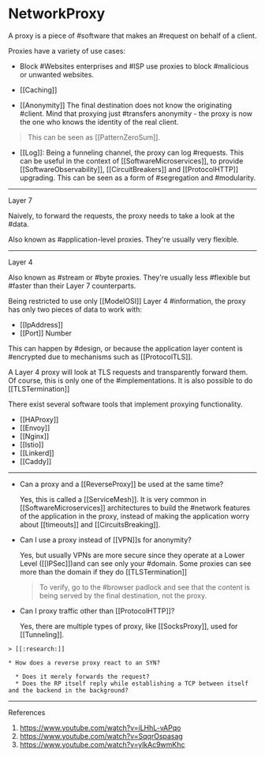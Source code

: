 # NetworkProxy

A proxy is a piece of #software that makes an #request on behalf of a client.

Proxies have a variety of use cases:

* Block #Websites
  enterprises and #ISP use proxies to block #malicious or unwanted websites.

* [[Caching]]

* [[Anonymity]]
  The final destination does not know the originating #client. Mind that proxying just #transfers anonymity - the proxy is now the one who knows the identity of the real client.

> This can be seen as [[PatternZeroSum]].

* [[Log]]:  Being a funneling channel, the proxy can log #requests. This can be useful in the context of [[SoftwareMicroservices]], to provide [[SoftwareObservability]], [[CircuitBreakers]] and [[ProtocolHTTP]] upgrading. This can be seen as a form of #segregation and #modularity.

___

Layer 7

Naively, to forward the requests, the proxy needs to take a look at the #data.

Also known as #application-level proxies. They're usually very flexible.

___

Layer 4

Also known as #stream or #byte proxies. They're usually less #flexible but #faster than their Layer 7 counterparts.

Being restricted to use only [[ModelOSI]] Layer 4 #information, the proxy has only two pieces of data to work with:

* [[IpAddress]]
* [[Port]] Number

This can happen by #design, or because the application layer content is #encrypted due to mechanisms such as [[ProtocolTLS]].

A Layer 4 proxy will look at TLS requests and transparently forward them. Of course, this is only one of the #implementations. It is also possible to do [[TLSTermination]]

There exist several software tools that implement proxying functionality.

* [[HAProxy]]
* [[Envoy]]
* [[Nginx]]
* [[Istio]]
* [[Linkerd]]
* [[Caddy]]

___

* Can a proxy and a [[ReverseProxy]] be used at the same time?

    Yes, this is called a [[ServiceMesh]].
    It is very common in [[SoftwareMicroservices]] architectures to build the #network features of the application in the proxy, instead of making the application worry about [[timeouts]] and [[CircuitsBreaking]].

* Can I use a proxy instead of [[VPN]]s for anonymity?
  
  Yes, but usually VPNs are more secure since they operate at a Lower Level ([[IPSec]])and can see only your #domain. Some proxies can see more than the domain if they do [[TLSTermination]]
  
  > To verify, go to the #browser padlock and see that the content is being served by the final destination, not the proxy.
  
* Can I proxy traffic other than [[ProtocolHTTP]]?
  
  Yes, there are multiple types of proxy, like [[SocksProxy]], used for [[Tunneling]].

```todo
> [[:research:]]

* How does a reverse proxy react to an SYN?

  * Does it merely forwards the request?
  * Does the RP itself reply while establishing a TCP between itself and the backend in the background?
```

___

References

1. <https://www.youtube.com/watch?v=iLHhL-vAPqo>
2. <https://www.youtube.com/watch?v=SqqrOspasag>
3. <https://www.youtube.com/watch?v=ylkAc9wmKhc>
